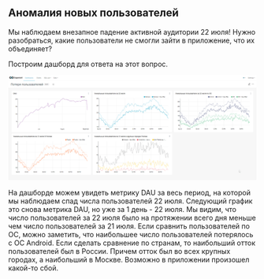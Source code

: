 ## Аномалия новых пользователей

Мы наблюдаем внезапное падение активной аудитории 22 июля! Нужно разобраться, какие пользователи не смогли зайти в приложение, что их объединяет?  

Построим дашборд для ответа на этот вопрос.

![dashboard](loss_users.gif)

На дашборде можем увидеть метрику DAU за весь период, на которой мы наблюдаем спад числа пользователей 22 июля. Следующий график это снова метрика DAU, но уже за 1 день - 22 июля. Мы видим, что число пользователей за 22 июля было на протяжении всего дня меньше чем число пользователей за 21 июля. Если сравнить пользователей по ОС, можно заметить, что наибольшее число пользователей потерялось с ОС Android. Если сделать сравнение по странам, то наибольший отток пользователей был в России. Причем отток был во всех крупных городах, а наибольший в Москве. Возможно в приложении произошел какой-то сбой.
